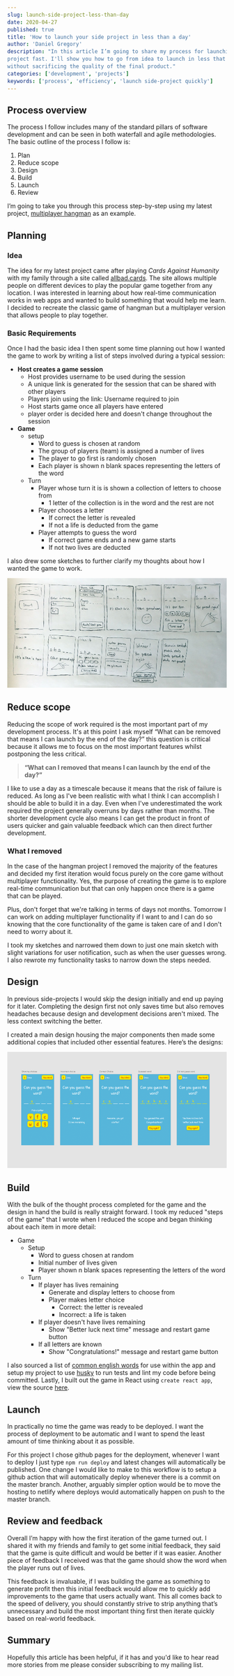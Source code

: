 ```yaml
---
slug: launch-side-project-less-than-day
date: 2020-04-27
published: true
title: 'How to launch your side project in less than a day'
author: 'Daniel Gregory'
description: "In this article I’m going to share my process for launching a side
project fast. I'll show you how to go from idea to launch in less that a day
without sacrificing the quality of the final product."
categories: ['development', 'projects']
keywords: ['process', 'efficiency', 'launch side-project quickly']
---
```


## Process overview

The process I follow includes many of the standard pillars of software
development and can be seen in both waterfall and agile methodologies. The basic
outline of the process I follow is:

1. Plan
2. Reduce scope
3. Design
4. Build
5. Launch
6. Review

I’m going to take you through this process step-by-step using my latest project,
[multiplayer hangman](https://hangman.mrmadhat.com) as an example.

## Planning

### Idea

The idea for my latest project came after playing _Cards Against Humanity_ with
my family through a site called [allbad.cards](https://allbad.cards/). The site
allows multiple people on different devices to play the popular game together
from any location. I was interested in learning about how real-time
communication works in web apps and wanted to build something that would help me
learn. I decided to recreate the classic game of hangman but a multiplayer
version that allows people to play together.

### Basic Requirements

Once I had the basic idea I then spent some time planning out how I wanted the
game to work by writing a list of steps involved during a typical session:

- **Host creates a game session**
  - Host provides username to be used during the session
  - A unique link is generated for the session that can be shared with other
    players
  - Players join using the link: Username required to join
  - Host starts game once all players have entered
  - player order is decided here and doesn't change throughout the session
- **Game**
  - setup
    - Word to guess is chosen at random
    - The group of players (team) is assigned a number of lives
    - The player to go first is randomly chosen
    - Each player is shown n blank spaces representing the letters of the word
  - Turn
    - Player whose turn it is is shown a collection of letters to choose from
      - 1 letter of the collection is in the word and the rest are not
    - Player chooses a letter
      - If correct the letter is revealed
      - If not a life is deducted from the game
    - Player attempts to guess the word
      - If correct game ends and a new game starts
      - If not two lives are deducted

I also drew some sketches to further clarify my thoughts about how I wanted the
game to work.

![sketches outlining steps of hangman app](./images/initial-steps-of-web-app.jpg)

## Reduce scope

Reducing the scope of work required is the most important part of my development
process. It's at this point I ask myself “What can be removed that means I can
launch by the end of the day?” this question is critical because it allows me to
focus on the most important features whilst postponing the less critical.

> **“What can I removed that means I can launch by the end of the day?”**

I like to use a day as a timescale because it means that the risk of failure is
reduced. As long as I've been realistic with what I think I can accomplish I
should be able to build it in a day. Even when I've underestimated the work
required the project generally overruns by days rather than months. The shorter
development cycle also means I can get the product in front of users quicker and
gain valuable feedback which can then direct further development.

### What I removed

In the case of the hangman project I removed the majority of the features and
decided my first iteration would focus purely on the core game without
multiplayer functionality. Yes, the purpose of creating the game is to explore
real-time communication but that can only happen once there is a game that can
be played.

Plus, don't forget that we're talking in terms of days not months. Tomorrow I
can work on adding multiplayer functionality if I want to and I can do so
knowing that the core functionality of the game is taken care of and I don't
need to worry about it.

I took my sketches and narrowed them down to just one main sketch with slight
variations for user notification, such as when the user guesses wrong. I also
rewrote my functionality tasks to narrow down the steps needed.

## Design

In previous side-projects I would skip the design initially and end up paying
for it later. Completing the design first not only saves time but also removes
headaches because design and development decisions aren't mixed. The less
context switching the better.

I created a main design housing the major components then made some additional
copies that included other essential features. Here’s the designs:

![Hangman game designs](./images/hangman-game-designs.png)

## Build

With the bulk of the thought process completed for the game and the design in
hand the build is really straight forward. I took my reduced "steps of the game"
that I wrote when I reduced the scope and began thinking about each item in more
detail:

- Game
  - Setup
    - Word to guess chosen at random
    - Initial number of lives given
    - Player shown n blank spaces representing the letters of the word
  - Turn
    - If player has lives remaining
      - Generate and display letters to choose from
      - Player makes letter choice
        - Correct: the letter is revealed
        - Incorrect: a life is taken
    - If player doesn't have lives remaining
      - Show "Better luck next time" message and restart game button
    - If all letters are known
      - Show "Congratulations!" message and restart game button

I also sourced a list of
[common english words](https://github.com/first20hours/google-10000-english) for
use within the app and setup my project to use
[husky](https://github.com/typicode/husky) to run tests and lint my code before
being committed. Lastly, I built out the game in React using `create react app`,
view the source [here](https://github.com/mrmadhat/hangman-game).

## Launch

In practically no time the game was ready to be deployed. I want the process of
deployment to be automatic and I want to spend the least amount of time thinking
about it as possible.

For this project I chose github pages for the deployment, whenever I want to
deploy I just type `npm run deploy` and latest changes will automatically be
published. One change I would like to make to this workflow is to setup a github
action that will automatically deploy whenever there is a commit on the master
branch. Another, arguably simpler option would be to move the hosting to netlify
where deploys would automatically happen on push to the master branch.

## Review and feedback

Overall I’m happy with how the first iteration of the game turned out. I shared
it with my friends and family to get some initial feedback, they said that the
game is quite difficult and would be better if it was easier. Another piece of
feedback I received was that the game should show the word when the player runs
out of lives.

This feedback is invaluable, if I was building the game as something to generate
profit then this initial feedback would allow me to quickly add improvements to
the game that users actually want. This all comes back to the speed of delivery,
you should constantly strive to strip anything that’s unnecessary and build the
most important thing first then iterate quickly based on real-world feedback.

## Summary

Hopefully this article has been helpful, if it has and you'd like to hear read
more stories from me please consider subscribing to my mailing list.
